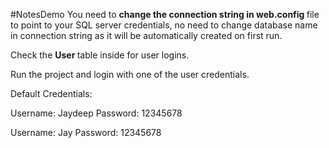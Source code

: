#NotesDemo
You need to <b>change the connection string in web.config </b> file to point to your SQL server credentials, no need to change database name in connection string as it will be automatically created on first run.

Check the <b>User </b> table inside for user logins.

Run the project and login with one of the user credentials.

Default Credentials:

Username: Jaydeep
Password: 12345678

Username: Jay
Password: 12345678
